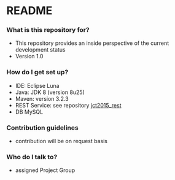 # README #

### What is this repository for? ###

* This repository provides an inside perspective of the current development status
* Version 1.0

### How do I get set up? ###

* IDE: Eclipse Luna
* Java: JDK 8 (version 8u25)
* Maven: version 3.2.3
* REST Service: see repository [jct2015_rest](https://bitbucket.org/bachelorproject_jct/jct2015_rest)
* DB MySQL

### Contribution guidelines ###

* contribution will be on request basis 

### Who do I talk to? ###

* assigned Project Group